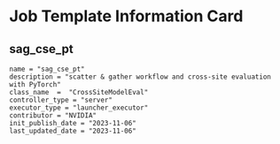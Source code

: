 # Job Template Information Card

## sag_cse_pt
    name = "sag_cse_pt"
    description = "scatter & gather workflow and cross-site evaluation with PyTorch"
    class_name  =  "CrossSiteModelEval"
    controller_type = "server"
    executor_type = "launcher_executor"
    contributor = "NVIDIA"
    init_publish_date = "2023-11-06"
    last_updated_date = "2023-11-06"
